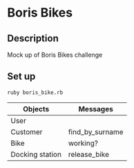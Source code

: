 # Boris Bikes

## Description

Mock up of Boris Bikes challenge

## Set up

```
ruby boris_bike.rb
```

Objects  | Messages
------------- | -------------
User  | 
Customer  | find_by_surname
Bike |  working? 
Docking station | release_bike




